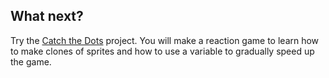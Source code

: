 ## What next?

Try the [Catch the Dots](https://projects.raspberrypi.org/en/projects/catch-the-dots) project. You will make a reaction game to learn how to make clones of sprites and how to use a variable to gradually speed up the game.

